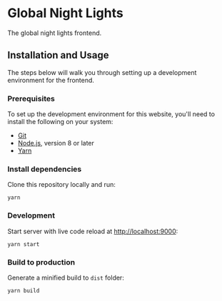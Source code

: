 # Global Night Lights

The global night lights frontend.

## Installation and Usage

The steps below will walk you through setting up a development environment for the frontend.

### Prerequisites

To set up the development environment for this website, you'll need to install the following on your system:

- [Git](https://git-scm.com)
- [Node.js](http://nodejs.org), version 8 or later
- [Yarn](https://yarnpkg.com)

### Install dependencies

Clone this repository locally and run:

    yarn

### Development

Start server with live code reload at [http://localhost:9000](http://localhost:9000):

    yarn start

### Build to production

Generate a minified build to `dist` folder:

    yarn build

